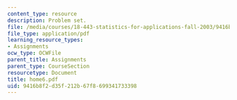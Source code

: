 ```yaml
---
content_type: resource
description: Problem set.
file: /media/courses/18-443-statistics-for-applications-fall-2003/9416b8f2d35f212b67f8699341733398_home6.pdf
file_type: application/pdf
learning_resource_types:
- Assignments
ocw_type: OCWFile
parent_title: Assignments
parent_type: CourseSection
resourcetype: Document
title: home6.pdf
uid: 9416b8f2-d35f-212b-67f8-699341733398
---
```

